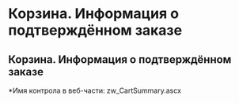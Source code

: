 ﻿---
description: 2.4.7
---
# Корзина. Информация о подтверждённом заказе
## Корзина. Информация о подтверждённом заказе
*Имя контрола в веб-части: zw_CartSummary.ascx

